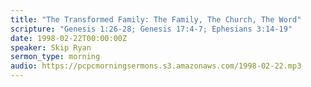 ```yaml
---
title: "The Transformed Family: The Family, The Church, The Word"
scripture: "Genesis 1:26-28; Genesis 17:4-7; Ephesians 3:14-19"
date: 1998-02-22T00:00:00Z
speaker: Skip Ryan
sermon_type: morning
audio: https://pcpcmorningsermons.s3.amazonaws.com/1998-02-22.mp3 
---
```



